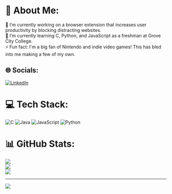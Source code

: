 # 💫 About Me:
🔭 I’m currently working on a browser extension that increases user productivity by blocking distracting websites.<br>🌱 I’m currently learning C, Python, and JavaScript as a freshman at Grove City College.<br>⚡ Fun fact: I'm a big fan of Nintendo and indie video games! This has bled into me making a few of my own.


## 🌐 Socials:
[![LinkedIn](https://img.shields.io/badge/LinkedIn-%230077B5.svg?logo=linkedin&logoColor=white)](https://linkedin.com/in/john-bauer-9903b7294) 

# 💻 Tech Stack:
![C](https://img.shields.io/badge/c-%2300599C.svg?style=for-the-badge&logo=c&logoColor=white) ![Java](https://img.shields.io/badge/java-%23ED8B00.svg?style=for-the-badge&logo=openjdk&logoColor=white) ![JavaScript](https://img.shields.io/badge/javascript-%23323330.svg?style=for-the-badge&logo=javascript&logoColor=%23F7DF1E) ![Python](https://img.shields.io/badge/python-3670A0?style=for-the-badge&logo=python&logoColor=ffdd54)
# 📊 GitHub Stats:
![](https://github-readme-stats.vercel.app/api?username=John-D-Bauer&theme=midnight-purple&hide_border=false&include_all_commits=false&count_private=false)<br/>
![](https://github-readme-streak-stats.herokuapp.com/?user=John-D-Bauer&theme=midnight-purple&hide_border=false)<br/>
![](https://github-readme-stats.vercel.app/api/top-langs/?username=John-D-Bauer&theme=midnight-purple&hide_border=false&include_all_commits=false&count_private=false&layout=compact)

---
[![](https://visitcount.itsvg.in/api?id=John-D-Bauer&icon=0&color=0)](https://visitcount.itsvg.in)

<!-- Proudly created with GPRM ( https://gprm.itsvg.in ) -->
